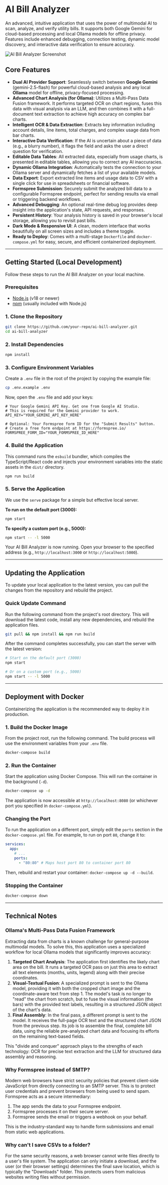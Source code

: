 # AI Bill Analyzer

An advanced, intuitive application that uses the power of multimodal AI to scan, analyze, and verify utility bills. It supports both Google Gemini for cloud-based processing and local Ollama models for offline privacy. Features include enhanced debugging, connection testing, dynamic model discovery, and interactive data verification to ensure accuracy.

![AI Bill Analyzer Screenshot](https://storage.googleapis.com/aistudio-ux-team-public/sdk-samples/bill-analyzer-screenshot.png)

## Core Features

-   **Dual AI Provider Support**: Seamlessly switch between **Google Gemini** (gemini-2.5-flash) for powerful cloud-based analysis and any local **Ollama** model for offline, privacy-focused processing.
-   **Advanced Chart Analysis (for Ollama)**: Utilizes a Multi-Pass Data Fusion framework. It performs targeted OCR on chart regions, fuses this data with visual analysis via an LLM, and then combines it with a full-document text extraction to achieve high accuracy on complex bar charts.
-   **Intelligent OCR & Data Extraction**: Extracts key information including account details, line items, total charges, and complex usage data from bar charts.
-   **Interactive Data Verification**: If the AI is uncertain about a piece of data (e.g., a blurry number), it flags the field and asks the user a direct question for verification.
-   **Editable Data Tables**: All extracted data, especially from usage charts, is presented in editable tables, allowing you to correct any AI inaccuracies.
-   **Dynamic Ollama Integration**: Automatically tests the connection to your Ollama server and dynamically fetches a list of your available models.
-   **Data Export**: Export extracted line items and usage data to CSV with a single click for use in spreadsheets or financial software.
-   **Formspree Submission**: Securely submit the analyzed bill data to a configurable Formspree endpoint, perfect for sending results via email or triggering backend workflows.
-   **Advanced Debugging**: An optional real-time debug log provides deep insight into the application's state, API requests, and responses.
-   **Persistent History**: Your analysis history is saved in your browser's local storage, allowing you to revisit past bills.
-   **Dark Mode & Responsive UI**: A clean, modern interface that works beautifully on all screen sizes and includes a theme toggle.
-   **Ready to Deploy**: Comes with a multi-stage `Dockerfile` and `docker-compose.yml` for easy, secure, and efficient containerized deployment.

---

## Getting Started (Local Development)

Follow these steps to run the AI Bill Analyzer on your local machine.

### Prerequisites

-   [Node.js](https://nodejs.org/) (v18 or newer)
-   [npm](https://www.npmjs.com/) (usually included with Node.js)

### 1. Clone the Repository

```bash
git clone https://github.com/your-repo/ai-bill-analyzer.git
cd ai-bill-analyzer
```

### 2. Install Dependencies

```bash
npm install
```

### 3. Configure Environment Variables

Create a `.env` file in the root of the project by copying the example file:

```bash
cp .env.example .env
```

Now, open the `.env` file and add your keys:

```
# Your Google Gemini API Key. Get one from Google AI Studio.
# This is required for the Gemini provider to work.
API_KEY="YOUR_GEMINI_API_KEY_HERE"

# Optional: Your Formspree form ID for the "Submit Results" button.
# Create a free form endpoint at https://formspree.io/
FORMSPREE_FORM_ID="YOUR_FORMSPREE_ID_HERE"
```

### 4. Build the Application

This command runs the `esbuild` bundler, which compiles the TypeScript/React code and injects your environment variables into the static assets in the `dist/` directory.

```bash
npm run build
```

### 5. Serve the Application

We use the `serve` package for a simple but effective local server.

**To run on the default port (3000):**
```bash
npm start
```

**To specify a custom port (e.g., 5000):**
```bash
npm start -- -l 5000
```

Your AI Bill Analyzer is now running. Open your browser to the specified address (e.g., `http://localhost:3000` or `http://localhost:5000`).

---

## Updating the Application

To update your local application to the latest version, you can pull the changes from the repository and rebuild the project.

### Quick Update Command

Run the following command from the project's root directory. This will download the latest code, install any new dependencies, and rebuild the application files.

```bash
git pull && npm install && npm run build
```

After the command completes successfully, you can start the server with the latest version:

```bash
# Start on the default port (3000)
npm start

# Or on a custom port (e.g., 5000)
npm start -- -l 5000
```

---

## Deployment with Docker

Containerizing the application is the recommended way to deploy it in production.

### 1. Build the Docker Image

From the project root, run the following command. The build process will use the environment variables from your `.env` file.

```bash
docker-compose build
```

### 2. Run the Container

Start the application using Docker Compose. This will run the container in the background (`-d`).

```bash
docker-compose up -d
```

The application is now accessible at `http://localhost:8080` (or whichever port you specified in `docker-compose.yml`).

### Changing the Port

To run the application on a different port, simply edit the `ports` section in the `docker-compose.yml` file. For example, to run on port `80`, change it to:

```yaml
services:
  app:
    # ...
    ports:
      - "80:80" # Maps host port 80 to container port 80
```

Then, rebuild and restart your container: `docker-compose up -d --build`.

### Stopping the Container

```bash
docker-compose down
```

---

## Technical Notes

### Ollama's Multi-Pass Data Fusion Framework

Extracting data from charts is a known challenge for general-purpose multimodal models. To solve this, this application uses a specialized workflow for local Ollama models that significantly improves accuracy:

1.  **Targeted Chart Analysis**: The application first identifies the likely chart area on the bill. It runs a targeted OCR pass on just this area to extract all text elements (months, units, legend) along with their precise coordinates.
2.  **Visual-Textual Fusion**: A specialized prompt is sent to the Ollama model, providing it with both the cropped chart image and the coordinate-aware text from step 1. The model's task is no longer to "read" the chart from scratch, but to fuse the visual information (the bars) with the provided text labels, resulting in a structured JSON object of the chart's data.
3.  **Final Assembly**: In the final pass, a different prompt is sent to the model. It receives the full-page OCR text and the structured chart JSON from the previous step. Its job is to assemble the final, complete bill data, using the reliable pre-analyzed chart data and focusing its efforts on the remaining text-based fields.

This "divide and conquer" approach plays to the strengths of each technology: OCR for precise text extraction and the LLM for structured data assembly and reasoning.

### Why Formspree instead of SMTP?

Modern web browsers have strict security policies that prevent client-side JavaScript from directly connecting to an SMTP server. This is to protect user credentials and prevent browsers from being used to send spam. Formspree acts as a secure intermediary:
1.  The app sends the data to your Formspree endpoint.
2.  Formspree processes it on their secure server.
3.  Formspree sends the email or triggers a webhook on your behalf.

This is the industry-standard way to handle form submissions and email from static web applications.

### Why can't I save CSVs to a folder?

For the same security reasons, a web browser cannot write files directly to a user's file system. The application can only initiate a download, and the user (or their browser settings) determines the final save location, which is typically the "Downloads" folder. This protects users from malicious websites writing files without permission.